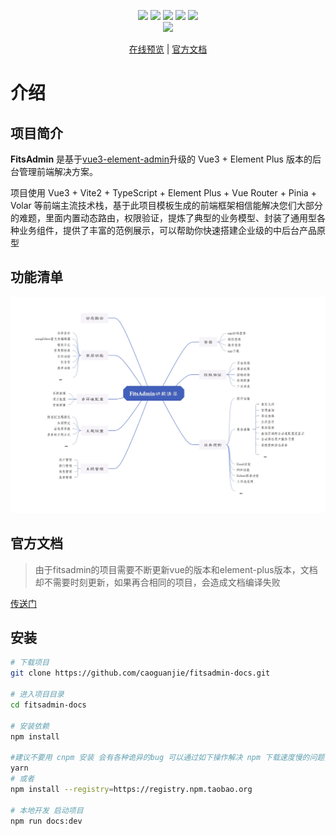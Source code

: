 <p align="center">
    <img src="https://img.shields.io/badge/Vue-3.2.25-brightgreen.svg"/>
    <img src="https://img.shields.io/badge/Vite-2.9.7-green.svg"/>
    <img src="https://img.shields.io/badge/pinia-2.0.12-blueviolet.svg"/>
    <img src="https://img.shields.io/badge/Element Plus-2.2.9-blue.svg"/>
    <a src="https://github.com/caoguanjie" target="_blank">
        <img src="https://img.shields.io/github/stars/caoguanjie/fitsadmin.svg?style=social&label=Stars"/>
    </a>
    <br/>
    <a href="https://github.com/caoguanjie" target="_blank">
        <img src="https://img.shields.io/badge/Author-丰德前端框架组-orange.svg"/>
    </a>
</p>
<p align="center">
    <a target="_blank" href="https://caoguanjie.github.io/fitsadmin/">在线预览</a> |  <a target="_blank" href="https://caoguanjie.github.io/fitsadmin/">官方文档</a> 
</p>

# 介绍

## 项目简介
**FitsAdmin** 是基于[vue3-element-admin](https://gitee.com/youlaiorg/vue3-element-admin)升级的 Vue3 + Element Plus 版本的后台管理前端解决方案。

项目使用 Vue3 + Vite2 + TypeScript + Element Plus + Vue Router + Pinia + Volar 等前端主流技术栈，基于此项目模板生成的前端框架相信能解决您们大部分的难题，里面内置动态路由，权限验证，提炼了典型的业务模型、封装了通用型各种业务组件，提供了丰富的范例展示，可以帮助你快速搭建企业级的中后台产品原型


## 功能清单

![图 2](https://github.com/caoguanjie/fitsadmin/blob/master/docs/.vuepress/public/images/20220810044534.png)  

## 官方文档
> 由于fitsadmin的项目需要不断更新vue的版本和element-plus版本，文档却不需要时刻更新，如果再合相同的项目，会造成文档编译失败

[传送门](https://caoguanjie.github.io/fitsadmin/)


## 安装
```sh
# 下载项目
git clone https://github.com/caoguanjie/fitsadmin-docs.git

# 进入项目目录
cd fitsadmin-docs

# 安装依赖
npm install

#建议不要用 cnpm 安装 会有各种诡异的bug 可以通过如下操作解决 npm 下载速度慢的问题, 也可以通过VPN科学上网的方式解决npm带来的问题
yarn 
# 或者
npm install --registry=https://registry.npm.taobao.org

# 本地开发 启动项目
npm run docs:dev
```